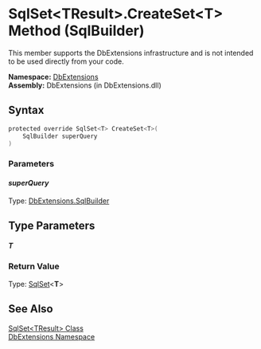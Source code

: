 SqlSet&lt;TResult>.CreateSet&lt;T> Method (SqlBuilder)
======================================================
This member supports the DbExtensions infrastructure and is not intended to be used directly from your code.

**Namespace:** [DbExtensions][1]  
**Assembly:** DbExtensions (in DbExtensions.dll)

Syntax
------

```csharp
protected override SqlSet<T> CreateSet<T>(
	SqlBuilder superQuery
)
```

### Parameters

#### *superQuery*
Type: [DbExtensions.SqlBuilder][2]  



Type Parameters
---------------

#### *T*


### Return Value
Type: [SqlSet][3]&lt;**T**>

See Also
--------
[SqlSet&lt;TResult> Class][3]  
[DbExtensions Namespace][1]  

[1]: ../README.md
[2]: ../SqlBuilder/README.md
[3]: README.md